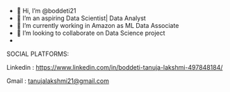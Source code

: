 - 👋 Hi, I’m @boddeti21
- 👀 I’m an aspiring Data Scientist| Data Analyst
- 🌱 I’m currently working in Amazon as ML Data Associate
- 💞️ I’m looking to collaborate on Data Science project
- 
SOCIAL PLATFORMS:

Linkedin : https://www.linkedin.com/in/boddeti-tanuja-lakshmi-497848184/

Gmail : tanujalakshmi21@gmail.com

